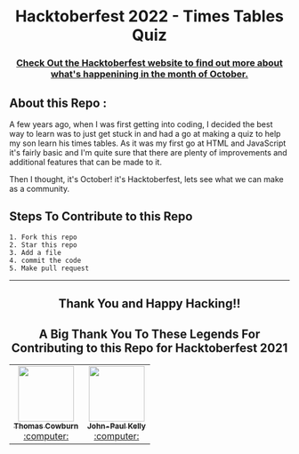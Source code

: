 <h1 align="center"> Hacktoberfest 2022 - Times Tables Quiz </h1>

<h3 align="center">
    <a href="https://hacktoberfest.digitalocean.com/">
        Check Out the Hacktoberfest website to find out more about what's happenining in the month of October.
    </a>
</h3>

## About this Repo :

A few years ago, when I was first getting into coding, I decided the best way to learn was to just get stuck in and had a go at making a quiz to help my son learn his times 
tables. As it was my first go at HTML and JavaScript it's fairly basic and I'm quite sure that there are plenty of improvements and additional features that can be made to it. 

Then I thought, it's October! it's Hacktoberfest, lets see what we can make as a community.

## Steps To Contribute to this Repo

    1. Fork this repo
    2. Star this repo
    3. Add a file
    4. commit the code
    5. Make pull request

***
<h2 align="center">
    <p>
        Thank You and Happy Hacking!!
    </p>
</h2>

<h2 align="center">A Big Thank You To These Legends For Contributing to this Repo for Hacktoberfest 2021 </h2>

<table>
<tr><td align="center"><a href="https://github.com/thomascowburn"><kbd><img src="https://avatars.githubusercontent.com/u/31416650?v=4size=400" width="100px;" alt=""/></kbd><br /><sub><b>Thomas Cowburn</b></sub></a><br /><a href="https://github.com/jpk3lly/TimesTableQuiz/commits?author=thomascowburn" title="Code"> :computer: </a> </td>
<td align="center"><a href="https://github.com/jpk3lly"><kbd><img src="https://avatars.githubusercontent.com/u/39955081?v=4size=400" width="100px;" alt=""/></kbd><br /><sub><b>John-Paul Kelly</b></sub></a><br /><a href="https://github.com/jpk3lly/TimesTableQuiz/commits?author=jpk3lly" title="Code"> :computer: </a> 
</tr></table>
